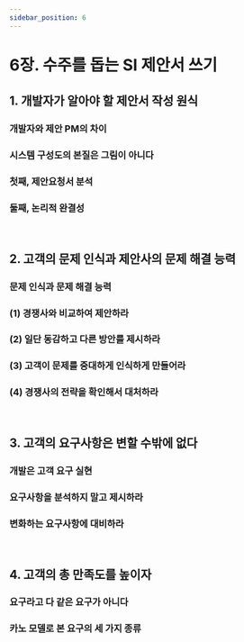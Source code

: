 ```yaml
---
sidebar_position: 6
---
```


# 6장. 수주를 돕는 SI 제안서 쓰기

## 1. 개발자가 알아야 할 제안서 작성 원식

### 개발자와 제안 PM의 차이

### 시스템 구성도의 본질은 그림이 아니다

### 첫째, 제안요청서 분석

### 둘째, 논리적 완결성

<br/>

## 2. 고객의 문제 인식과 제안사의 문제 해결 능력

### 문제 인식과 문제 해결 능력

### (1) 경쟁사와 비교하여 제안하라

### (2) 일단 동감하고 다른 방안를 제시하라

### (3) 고객이 문제를 중대하게 인식하게 만들어라

### (4) 경쟁사의 전략을 확인해서 대처하라

<br/>

## 3. 고객의 요구사항은 변할 수밖에 없다

### 개발은 고객 요구 실현

### 요구사항을 분석하지 말고 제시하라

### 변화하는 요구사항에 대비하라

<br/>

## 4. 고객의 총 만족도를 높이자

### 요구라고 다 같은 요구가 아니다

### 카노 모델로 본 요구의 세 가지 종류